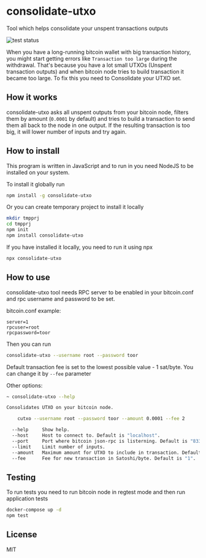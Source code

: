 # consolidate-utxo
Tool which helps consolidate your unspent transactions outputs

![test status](https://github.com/limpbrains/consolidate-utxo/workflows/Regtest%20test/badge.svg)

When you have a long-running bitcoin wallet with big transaction history, you might start getting errors like `Transaction too large` during the withdrawal. That's because you have a lot small UTXOs (Unspent transaction outputs) and when bitcoin node tries to build transaction it became too large. To fix this you need to Consolidate your UTXO set. 

## How it works

consolidate-utxo asks all unspent outputs from your bitcoin node, filters them by amount (`0.0001` by default) and tries to build a transaction to send them all back to the node in one output. If the resulting transaction is too big, it will lower number of inputs and try again.

## How to install 

This program is written in JavaScript and to run in you need NodeJS to be installed on your system.

To install it globally run

```bash
npm install -g consolidate-utxo
```

Or you can create temporary project to install it locally

```bash
mkdir tmpprj
cd tmpprj
npm init
npm install consolidate-utxo
```

If you have installed it locally, you need to run it using npx

```bash
npx consolidate-utxo
```

## How to use

consolidate-utxo tool needs RPC server to be enabled in your bitcoin.conf and rpc username and password to be set.

bitcoin.conf example:
```
server=1
rpcuser=root
rpcpassword=toor
```

Then you can run 
```bash
consolidate-utxo --username root --password toor 
```

Default transaction fee is set to the lowest possible value - 1 sat/byte. You can change it by `--fee` parameter

Other options:

```bash
~ consolidate-utxo --help

Consolidates UTXO on your bitcoin node.

    cutxo --username root --password toor --amount 0.0001 --fee 2

  --help     Show help.
  --host     Host to connect to. Default is "localhost".
  --port     Port where bitcoin json-rpc is listerning. Default is "8332".
  --limit    Limit number of inputs.
  --amount   Maximum amount for UTXO to include in transaction. Default is "0.0001".
  --fee      Fee for new transaction in Satoshi/byte. Default is "1".
```

## Testing

To run tests you need to run bitcoin node in regtest mode and then run application tests

```bash
docker-compose up -d
npm test
```

## License

MIT
